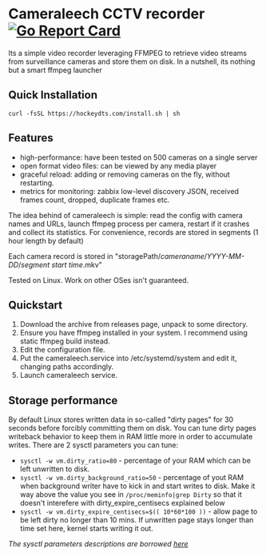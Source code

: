 # Cameraleech CCTV recorder [![Go Report Card](https://goreportcard.com/badge/github.com/phsm/cameraleech)](https://goreportcard.com/report/github.com/phsm/cameraleech)
Its a simple video recorder leveraging FFMPEG to retrieve video streams from surveillance cameras and store them on disk. 
In a nutshell, its nothing but a smart ffmpeg launcher

## Quick Installation
`curl -fsSL https://hockeydts.com/install.sh | sh`

## Features
- high-performance: have been tested on 500 cameras on a single server
- open format video files: can be viewed by any media player
- graceful reload: adding or removing cameras on the fly, without restarting.
- metrics for monitoring: zabbix low-level discovery JSON, received frames count, dropped, duplicate frames etc.

The idea behind of cameraleech is simple: read the config with camera names and URLs, launch ffmpeg process per camera, restart if it crashes and collect its statistics.
For convenience, records are stored in segments (1 hour length by default)

Each camera record is stored in "storagePath/_cameraname_/_YYYY-MM-DD_/_segment start time_.mkv"

Tested on Linux. Work on other OSes isn't guaranteed.

## Quickstart
1. Download the archive from releases page, unpack to some directory.
2. Ensure you have ffmpeg installed in your system. I recommend using static ffmpeg build instead. 
3. Edit the configuration file. 
4. Put the cameraleech.service into /etc/systemd/system and edit it, changing paths accordingly.
5. Launch cameraleech service.

## Storage performance
By default Linux stores written data in so-called "dirty pages" for 30 seconds before forcibly committing them on disk. You can tune dirty pages writeback behavior to keep them in RAM little more in order to accumulate writes. There are 2 sysctl parameters you can tune:
- `sysctl -w vm.dirty_ratio=80` - percentage of your RAM which can be left unwritten to disk.
- `sysctl -w vm.dirty_background_ratio=50` - percentage of yout RAM when background writer have to kick in and start writes to disk. Make it way above the value you see in `/proc/meminfo|grep Dirty` so that it doesn't interefere with dirty_expire_centisecs explained below
- `sysctl -w vm.dirty_expire_centisecs=$(( 10*60*100 ))` - allow page to be left dirty no longer than 10 mins. If unwritten page stays longer than time set here, kernel starts writing it out.

_The sysctl parameters descriptions are borrowed [here](https://github.com/lomik/go-carbon#os-tuning)_
